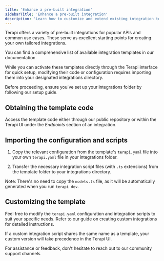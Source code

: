 ```yaml
---
title: 'Enhance a pre-built integration'
sidebarTitle: 'Enhance a pre-built integration'
description: 'Learn how to customize and extend existing integration templates.'
---
```


Terapi offers a variety of pre-built integrations for popular APIs and common use cases. These serve as excellent starting points for creating your own tailored integrations.

You can find a comprehensive list of available integration templates in our documentation.

While you can activate these templates directly through the Terapi interface for quick setup, modifying their code or configuration requires importing them into your designated integrations directory.


Before proceeding, ensure you've set up your integrations folder by following our setup guide.


## Obtaining the template code

Access the template code either through our public repository or within the Terapi UI under the _Endpoints_ section of an integration.

## Importing the configuration and scripts

1. Copy the relevant configuration from the template's `terapi.yaml` file into your own `terapi.yaml` file in your integrations folder.

2. Transfer the necessary integration script files (with `.ts` extensions) from the template folder to your integrations directory.

Note: There's no need to copy the `models.ts` file, as it will be automatically generated when you run `terapi dev`.

## Customizing the template

Feel free to modify the `terapi.yaml` configuration and integration scripts to suit your specific needs. Refer to our guide on creating custom integrations for detailed instructions.


If a custom integration script shares the same name as a template, your custom version will take precedence in the Terapi UI.



For assistance or feedback, don't hesitate to reach out to our community support channels.


